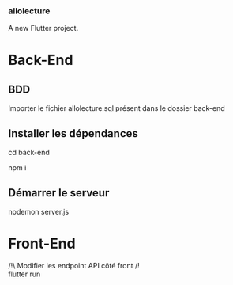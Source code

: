 ### allolecture
A new Flutter project.

# Back-End
## BDD
Importer le fichier allolecture.sql présent dans le dossier back-end

## Installer les dépendances
cd back-end

npm i

## Démarrer le serveur
nodemon server.js

# Front-End
/!\ Modifier les endpoint API côté front /!\
flutter run
